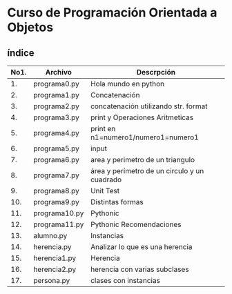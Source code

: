 # Curso de Programación Orientada a Objetos

## índice

|No1.|Archivo|Descrpción|
|--|--|--|
|1.|programa0.py|Hola mundo en python|
|2.|programa1.py| Concatenación|
|3.|programa2.py|concatenación utilizando str. format|
|4.|programa3.py|print y Operaciones Aritmeticas|
|5.|programa4.py|print en n1=numero1/numero1=numero1|
|6.|programa5.py|input|
|7.|programa6.py| area  y perimetro de un triangulo|
|8.|programa7.py|área y perímetro de un circulo y un cuadrado|
|9.|programa8.py|Unit Test|
|10.|programa9.py|Distintas formas|
|11.|programa10.py|Pythonic|
|12.|programa11.py| Pythonic Recomendaciones|
|13.|alumno.py|Instancias|
|14.|herencia.py|Analizar lo que es una herencia|
|15.|herencia1.py|Herencia|
|16.|herencia2.py| herencia con varias subclases|
|17.|persona.py|clases con instancias|